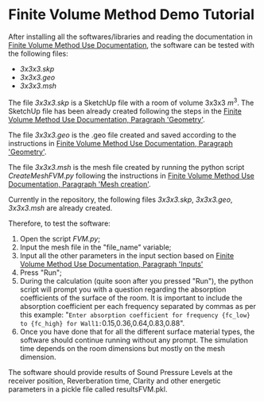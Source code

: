 # Finite Volume Method Demo Tutorial

After installing all the softwares/libraries and reading the documentation in [Finite Volume Method Use Documentation](https://building-acoustics-tu-eindhoven.github.io/Diffusion/Finite%20Volume%20Method%20Use.html), the software can be tested with the following files:
- _3x3x3.skp_
- _3x3x3.geo_
- _3x3x3.msh_

The file _3x3x3.skp_ is a SketchUp file with a room of volume 3x3x3 $m^3$. The SketchUp file has been already created following the steps in the [Finite Volume Method Use Documentation, Paragraph 'Geometry'](https://building-acoustics-tu-eindhoven.github.io/Diffusion/Finite%20Volume%20Method%20Use.html#geometry).

The file _3x3x3.geo_ is the .geo file created and saved according to the instructions in [Finite Volume Method Use Documentation, Paragraph 'Geometry'](https://building-acoustics-tu-eindhoven.github.io/Diffusion/Finite%20Volume%20Method%20Use.html#geometry).

The file _3x3x3.msh_ is the mesh file created by running the python script _CreateMeshFVM.py_ following the instructions in [Finite Volume Method Use Documentation, Paragraph 'Mesh creation'](https://building-acoustics-tu-eindhoven.github.io/Diffusion/Finite%20Volume%20Method%20Use.html#mesh-creation).

Currently in the repository, the following files _3x3x3.skp_, _3x3x3.geo_, _3x3x3.msh_ are already created.

Therefore, to test the software:
1. Open the script _FVM.py_;
2. Input the mesh file in the "file_name" variable;
3. Input all the other parameters in the input section based on [Finite Volume Method Use Documentation, Paragraph 'Inputs'](https://building-acoustics-tu-eindhoven.github.io/Diffusion/Finite%20Volume%20Method%20Use.html#inputs)
4. Press "Run";
5. During the calculation (quite soon after you pressed "Run"), the python script will prompt you with a question regarding the absorption coefficients of the surface of the room. It is important to include the absorption coefficient per each frequency separated by commas as per this example:
"`Enter absorption coefficient for frequency {fc_low} to {fc_high} for Wall1:`0.15,0.36,0.64,0.83,0.88".
6. Once you have done that for all the different surface material types, the software should continue running without any prompt. The simulation time depends on the room dimensions but mostly on the mesh dimension.

The software should provide results of Sound Pressure Levels at the receiver position, Reverberation time, Clarity and other energetic parameters in a pickle file called resultsFVM.pkl.